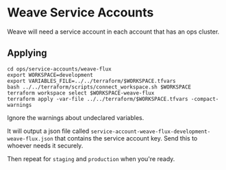 # Weave Service Accounts

Weave will need a service account in each account that has an ops cluster.

## Applying

```
cd ops/service-accounts/weave-flux
export WORKSPACE=development
export VARIABLES_FILE=../../terraform/$WORKSPACE.tfvars
bash ../../terraform/scripts/connect_workspace.sh $WORKSPACE
terraform workspace select $WORKSPACE-weave-flux
terraform apply -var-file ../../terraform/$WORKSPACE.tfvars -compact-warnings
```

Ignore the warnings about undeclared variables.

It will output a json file called `service-account-weave-flux-development-weave-flux.json` that contains the service account key. Send this to whoever needs it securely.

Then repeat for `staging` and `production` when you're ready.
